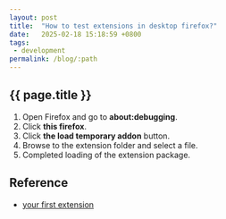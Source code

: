 ```yaml
---
layout: post
title:  "How to test extensions in desktop firefox?"
date:   2025-02-18 15:18:59 +0800
tags: 
 - development
permalink: /blog/:path
---
```

## {{ page.title }}

1. Open Firefox and go to **about:debugging**.
2. Click **this firefox**.
3. Click **the load temporary addon** button.
4. Browse to the extension folder and select a file.
5. Completed loading of the extension package.

## Reference

- [your first extension](https://developer.mozilla.org/en-US/docs/Mozilla/Add-ons/WebExtensions/Your_first_WebExtension)
